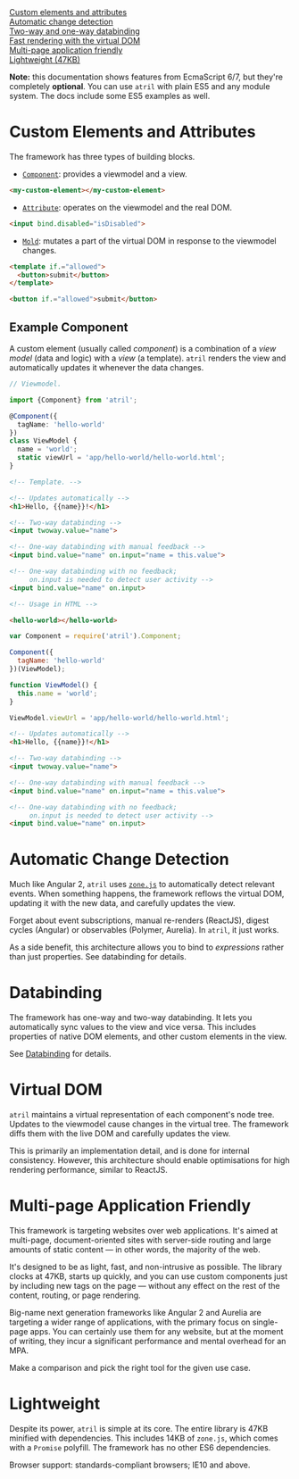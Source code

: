 <div class="space-out-v">
  <doc-features>
    <a href="#elements-and-attributes" class="text-darkorange">
      <div>Custom elements and attributes</div>
      <sf-icon svg-icon.="cubes"></sf-icon>
    </a>
    <a href="#change-detection" class="text-brown">
      <div>Automatic change detection</div>
      <sf-icon svg-icon.="magic"></sf-icon>
    </a>
    <a href="#databinding" class="text-darkred">
      <div>Two-way and one-way databinding</div>
      <sf-icon svg-icon.="arrows-h"></sf-icon>
    </a>
  </doc-features>
  <doc-features>
    <a href="#virtual-dom" class="text-yellow">
      <div>Fast rendering with the virtual DOM</div>
      <sf-icon svg-icon.="bolt"></sf-icon>
    </a>
    <a href="#mpa" class="text-info">
      <div>Multi-page application friendly</div>
      <sf-icon svg-icon.="sitemap"></sf-icon>
    </a>
    <a href="#light" class="text-warning">
      <div>Lightweight (47KB)</div>
      <sf-icon svg-icon.="paper-plane-o"></sf-icon>
    </a>
  </doc-features>
</div>

<p class="info pad">
  <strong>Note:</strong> this documentation shows features from
  EcmaScript 6/7, but they're completely <strong>optional</strong>. You can use
  <code>atril</code> with plain ES5 and any module system. The docs
  include some ES5 examples as well.
</p>

<h1>
  <sf-icon svg-icon.="cubes" class="inline"></sf-icon>
  <span>Custom Elements and Attributes</span>
  <a class="heading-anchor" autolink.="elements-and-attributes">
    <sf-icon class="inline link"></sf-icon>
  </a>
</h1>

The framework has three types of building blocks.

* [`Component`](component/): provides a viewmodel and a view.

```html
<my-custom-element></my-custom-element>
```

* [`Attribute`](attribute/): operates on the viewmodel and the real DOM.

```html
<input bind.disabled="isDisabled">
```

* [`Mold`](mold/): mutates a part of the virtual DOM in response to the viewmodel changes.

<!--: <div class="code-pair"> :-->
```html
<template if.="allowed">
  <button>submit</button>
</template>
```

```html
<button if.="allowed">submit</button>
```
<!--: </div> :-->

## Example Component

A custom element (usually called _component_) is a combination of a _view model_
(data and logic) with a _view_ (a template). `atril` renders the view and
automatically updates it whenever the data changes.

<!--: <div class="code-pair"> :-->
```typescript
// Viewmodel.

import {Component} from 'atril';

@Component({
  tagName: 'hello-world'
})
class ViewModel {
  name = 'world';
  static viewUrl = 'app/hello-world/hello-world.html';
}
```

```html
<!-- Template. -->

<!-- Updates automatically -->
<h1>Hello, {{name}}!</h1>

<!-- Two-way databinding -->
<input twoway.value="name">

<!-- One-way databinding with manual feedback -->
<input bind.value="name" on.input="name = this.value">

<!-- One-way databinding with no feedback;
     on.input is needed to detect user activity -->
<input bind.value="name" on.input>
```
<!--: </div> :-->

```html
<!-- Usage in HTML -->

<hello-world></hello-world>
```

<template doc-demo.>
  <hello-world></hello-world>
</template>

<!--: <sf-collapse class="info">
  <input id="es5-example" type="checkbox">
  <label for="es5-example" class="pad">
    <sf-icon svg-icon.="question-circle" class="inline text-info"></sf-icon>
    Click to see example with EcmaScript 5 and CommonJS.
  </label>
  <div class="code-pair"> :-->
```javascript
var Component = require('atril').Component;

Component({
  tagName: 'hello-world'
})(ViewModel);

function ViewModel() {
  this.name = 'world';
}

ViewModel.viewUrl = 'app/hello-world/hello-world.html';
```

```html
<!-- Updates automatically -->
<h1>Hello, {{name}}!</h1>

<!-- Two-way databinding -->
<input twoway.value="name">

<!-- One-way databinding with manual feedback -->
<input bind.value="name" on.input="name = this.value">

<!-- One-way databinding with no feedback;
     on.input is needed to detect user activity -->
<input bind.value="name" on.input>
```
  <!--: </div>
</sf-collapse> :-->

<h1>
  <sf-icon svg-icon.="magic" class="inline"></sf-icon>
  <span>Automatic Change Detection</span>
  <a class="heading-anchor" autolink.="change-detection">
    <sf-icon class="inline link"></sf-icon>
  </a>
</h1>

Much like Angular 2, `atril` uses <a href="https://github.com/angular/zone.js"
target="_blank"><code>zone.js</code></a> to automatically detect relevant
events. When something happens, the framework reflows the virtual DOM, updating
it with the new data, and carefully updates the view.

Forget about event subscriptions, manual re-renders (ReactJS), digest cycles
(Angular) or observables (Polymer, Aurelia). In `atril`, it just works.

As a side benefit, this architecture allows you to bind to _expressions_ rather
than just properties. See databinding for details.

<h1>
  <sf-icon svg-icon.="arrows-h" class="inline"></sf-icon>
  <span>Databinding</span>
  <a class="heading-anchor" autolink.="databinding">
    <sf-icon class="inline link"></sf-icon>
  </a>
</h1>

The framework has one-way and two-way databinding. It lets you automatically
sync values to the view and vice versa. This includes properties of native DOM
elements, and other custom elements in the view.

See [Databinding](databinding/) for details.

<h1>
  <sf-icon svg-icon.="bolt" class="inline"></sf-icon>
  <span>Virtual DOM</span>
  <a class="heading-anchor" autolink.="virtual-dom">
    <sf-icon class="inline link"></sf-icon>
  </a>
</h1>

`atril` maintains a virtual representation of each component's node tree.
Updates to the viewmodel cause changes in the virtual tree. The framework diffs
them with the live DOM and carefully updates the view.

This is primarily an implementation detail, and is done for internal
consistency. However, this architecture should enable optimisations for high
rendering performance, similar to ReactJS.

<h1>
  <sf-icon svg-icon.="sitemap" class="inline"></sf-icon>
  <span>Multi-page Application Friendly</span>
  <a class="heading-anchor" autolink.="mpa">
    <sf-icon class="inline link"></sf-icon>
  </a>
</h1>

This framework is targeting websites over web applications. It's aimed at
multi-page, document-oriented sites with server-side routing and large amounts
of static content — in other words, the majority of the web.

It's designed to be as light, fast, and non-intrusive as possible. The library
clocks at 47KB, starts up quickly, and you can use custom components just by
including new tags on the page — without any effect on the rest of the content,
routing, or page rendering.

Big-name next generation frameworks like Angular 2 and Aurelia are targeting a
wider range of applications, with the primary focus on single-page apps. You can
certainly use them for any website, but at the moment of writing, they incur a
significant performance and mental overhead for an MPA.

Make a comparison and pick the right tool for the given use case.

<h1>
  <sf-icon svg-icon.="paper-plane-o" class="inline"></sf-icon>
  <span>Lightweight</span>
  <a class="heading-anchor" autolink.="light">
    <sf-icon class="inline link"></sf-icon>
  </a>
</h1>

Despite its power, `atril` is simple at its core. The entire library is 47KB
minified with dependencies. This includes 14KB of `zone.js`, which comes with
a `Promise` polyfill. The framework has no other ES6 dependencies.

Browser support: standards-compliant browsers; IE10 and above.
